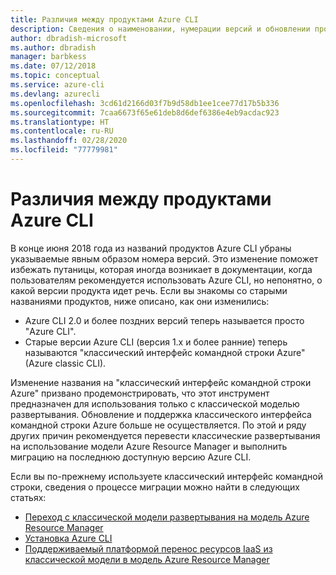 ```yaml
---
title: Различия между продуктами Azure CLI
description: Сведения о наименовании, нумерации версий и обновлении продуктов Azure CLI.
author: dbradish-microsoft
ms.author: dbradish
manager: barbkess
ms.date: 07/12/2018
ms.topic: conceptual
ms.service: azure-cli
ms.devlang: azurecli
ms.openlocfilehash: 3cd61d2166d03f7b9d58db1ee1cee77d17b5b336
ms.sourcegitcommit: 7caa6673f65e61deb8d6def6386e4eb9acdac923
ms.translationtype: HT
ms.contentlocale: ru-RU
ms.lasthandoff: 02/28/2020
ms.locfileid: "77779981"
---
```

# <a name="differences-between-azure-cli-products"></a>Различия между продуктами Azure CLI

В конце июня 2018 года из названий продуктов Azure CLI убраны указываемые явным образом номера версий. Это изменение поможет избежать путаницы, которая иногда возникает в документации, когда пользователям рекомендуется использовать Azure CLI, но непонятно, о какой версии продукта идет речь. Если вы знакомы со старыми названиями продуктов, ниже описано, как они изменились:

* Azure CLI 2.0 и более поздних версий теперь называется просто "Azure CLI".
* Старые версии Azure CLI (версия 1.х и более ранние) теперь называются "классический интерфейс командной строки Azure" (Azure classic CLI).

Изменение названия на "классический интерфейс командной строки Azure" призвано продемонстрировать, что этот инструмент предназначен для использования только с классической моделью развертывания. Обновление и поддержка классического интерфейса командной строки Azure больше не осуществляется. По этой и ряду других причин рекомендуется перевести классические развертывания на использование модели Azure Resource Manager и выполнить миграцию на последнюю доступную версию Azure CLI.

Если вы по-прежнему используете классический интерфейс командной строки, сведения о процессе миграции можно найти в следующих статьях:

* [Переход с классической модели развертывания на модель Azure Resource Manager](/azure/virtual-machines/linux/migration-classic-resource-manager-overview)
* [Установка Azure CLI](install-azure-cli.md)
* [Поддерживаемый платформой перенос ресурсов IaaS из классической модели в модель Azure Resource Manager](https://github.com/Azure/azure-cli/blob/dev/doc/classic_cli_migration.md)
